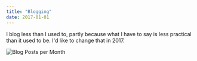 ```yaml
---
title: "Blogging"
date: 2017-01-01
---
```


<p>
  I blog less than I used to,
  partly because what I have to say is less practical than it used to be.
  I'd like to change that in 2017.
</p>
<p>
  <img src="@root/files/2017/01/blogging.png" alt="Blog Posts per Month" class="centered">
</p>

